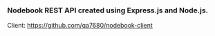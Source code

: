 ### Nodebook REST API created using Express.js and Node.js.
Client: https://github.com/qa7680/nodebook-client
